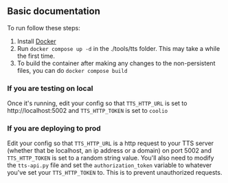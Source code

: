 ## Basic documentation
To run follow these steps:
1. Install [Docker](https://docs.docker.com/get-docker/)
2. Run `docker compose up -d` in the ./tools/tts folder. This may take a while the first time.
3. To build the container after making any changes to the non-persistent files, you can do `docker compose build`

### If you are testing on local
Once it's running, edit your config so that `TTS_HTTP_URL` is set to http://localhost:5002 and `TTS_HTTP_TOKEN` is set to `coolio`

### If you are deploying to prod
Edit your config so that `TTS_HTTP_URL` is a http request to your TTS server (whether that be localhost, an ip address or a domain) on port 5002 and `TTS_HTTP_TOKEN` is set to a random string value. You'll also need to modify the `tts-api.py` file and set the `authorization_token` variable to whatever you've set your `TTS_HTTP_TOKEN` to. This is to prevent unauthorized requests.
